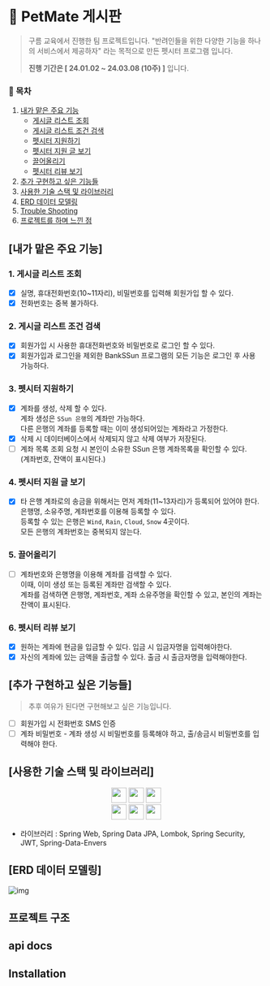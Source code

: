 # 🐶 PetMate 게시판

>  구름 교육에서 진행한 팀 프로젝트입니다.
>  "반려인들을 위한 다양한 기능을 하나의 서비스에서 제공하자" 라는 목적으로 만든 펫시터 프로그램 입니다.
>
> **진행 기간은 [ 24.01.02 ~ 24.03.08 (10주) ]** 입니다.
>
>

### 🐶 목차

1. [내가 맡은 주요 기능](#내가-맡은-주요-기능)
    + [게시글 리스트 조회](#1-게시글-리스트-조회)
    + [게시글 리스트 조건 검색](#2-게시글-리스트-조건-검색)
    + [펫시터 지원하기](#3-펫시터-지원하기)
    + [펫시터 지원 글 보기](#4-펫시터-지원-글-보기)
    + [끌어올리기](#5-끌어올리기)
    + [펫시터 리뷰 보기](#6-펫시터-리뷰-보기)
2. [추가 구현하고 싶은 기능들](#추가-구현하고-싶은-기능들)
3. [사용한 기술 스택 및 라이브러리](#사용한-기술-스택-및-라이브러리)
4. [ERD 데이터 모델링](#erd-데이터-모델링)
5. [Trouble Shooting](#trouble-shooting)
6. [프로젝트를 하며 느낀 점](#프로젝트를-하며-느낀-점)

## [내가 맡은 주요 기능]

### 1. 게시글 리스트 조회

- [x] 실명, 휴대전화번호(10~11자리), 비밀번호를 입력해 회원가입 할 수 있다.
- [x] 전화번호는 중복 불가하다.

### 2. 게시글 리스트 조건 검색

- [x] 회원가입 시 사용한 휴대전화번호와 비밀번호로 로그인 할 수 있다.
- [x] 회원가입과 로그인을 제외한 BankSSun 프로그램의 모든 기능은 로그인 후 사용 가능하다.

### 3. 펫시터 지원하기

- [x] 계좌를 생성, 삭제 할 수 있다.\
  계좌 생성은 `SSun 은행`의 계좌만 가능하다.\
  다른 은행의 계좌를 등록할 때는 이미 생성되어있는 계좌라고 가정한다.
- [x] 삭제 시 데이터베이스에서 삭제되지 않고 삭제 여부가 저장된다.
- [ ] 계좌 목록 조회 요청 시 본인이 소유한 SSun 은행 계좌목록을 확인할 수 있다.\
  (계좌번호, 잔액이 표시된다.)

### 4. 펫시터 지원 글 보기

- [x] 타 은행 계좌로의 송금을 위해서는 먼저 계좌(11~13자리)가 등록되어 있어야 한다.\
  은행명, 소유주명, 계좌번호를 이용해 등록할 수 있다.\
  등록할 수 있는 은행은 `Wind`, `Rain`, `Cloud`, `Snow` 4곳이다.\
  모든 은행의 계좌번호는 중복되지 않는다.

### 5. 끌어올리기

- [ ] 계좌번호와 은행명을 이용해 계좌를 검색할 수 있다.\
  이때, 이미 생성 또는 등록된 계좌만 검색할 수 있다.\
  계좌를 검색하면 은행명, 계좌번호, 계좌 소유주명을 확인할 수 있고, 본인의 계좌는 잔액이 표시된다.

### 6. 펫시터 리뷰 보기

- [x] 원하는 계좌에 현금을 입금할 수 있다. 입금 시 입금자명을 입력해야한다.
- [x] 자신의 계좌에 있는 금액을 출금할 수 있다. 출금 시 출금자명을 입력해야한다.

## [추가 구현하고 싶은 기능들]

> 추후 여유가 된다면 구현해보고 싶은 기능입니다.

- [ ] 회원가입 시 전화번호 SMS 인증
- [ ] 계좌 비밀번호 - 계좌 생성 시 비밀번호를 등록해야 하고, 출/송금시 비밀번호를 입력해야 한다.

## [사용한 기술 스택 및 라이브러리]

<div align=center> 

<img height="30" src="https://img.shields.io/badge/Spring-6DB33F?style=flat-square&logo=Spring&logoColor=white"/>
<img height="30" src="https://img.shields.io/badge/Java-007396?style=flat-square&logo=java&logoColor=white"/>
<img height="30" src="https://img.shields.io/badge/MySql-4479A1?style=flat-square&logo=mysql&logoColor=white"/>
<br/>
<img height="30" src="https://img.shields.io/badge/Git-F05032?style=flat-square&logo=git&logoColor=white"/>
<img height="30" src="https://img.shields.io/badge/Postman-FF6C37?style=flat-square&logo=Postman&logoColor=white"/>
<img height="30" src="https://img.shields.io/badge/GitHub-black?style=flat-square&logo=GitHub&logoColor=white"/>

</div>

- 라이브러리 : Spring Web, Spring Data JPA, Lombok, Spring Security, JWT, Spring-Data-Envers

## [ERD 데이터 모델링]

![img](./docs/ERD%200730.png)

## 프로젝트 구조

## api docs

## Installation

